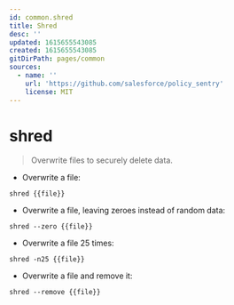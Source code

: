 ```yaml
---
id: common.shred
title: Shred
desc: ''
updated: 1615655543085
created: 1615655543085
gitDirPath: pages/common
sources:
  - name: ''
    url: 'https://github.com/salesforce/policy_sentry'
    license: MIT
---
```

# shred

> Overwrite files to securely delete data.

- Overwrite a file:

`shred {{file}}`

- Overwrite a file, leaving zeroes instead of random data:

`shred --zero {{file}}`

- Overwrite a file 25 times:

`shred -n25 {{file}}`

- Overwrite a file and remove it:

`shred --remove {{file}}`

